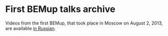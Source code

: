 # First BEMup talks archive

Videos from the first BEMup, that took place in Moscow on August 2, 2013, are available
[in Russian](https://ru.bem.info/blog/2013/08/bemup-talks).
